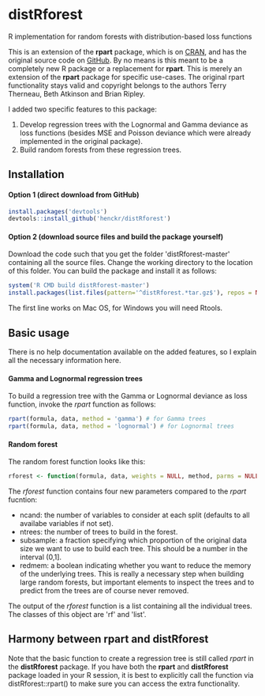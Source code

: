 # distRforest
R implementation for random forests with distribution-based loss functions

This is an extension of the **rpart** package, which is on [CRAN](https://cran.r-project.org/web/packages/rpart/index.html), and has the original source code on [GitHub](https://github.com/cran/rpart). By no means is this meant to be a completely new R package or a replacement for **rpart**. This is merely an extension of the **rpart** package for specific use-cases. The original rpart functionality stays valid and copyright belongs to the authors Terry Therneau, Beth Atkinson and Brian Ripley.

I added two specific features to this package:
1. Develop regression trees with the Lognormal and Gamma deviance as loss functions (besides MSE and Poisson deviance which were already implemented in the original package).
2. Build random forests from these regression trees.


## Installation

#### Option 1 (direct download from GitHub)
``` r
install.packages('devtools')
devtools::install_github('henckr/distRforest')
```

#### Option 2 (download source files and build the package yourself)
Download the code such that you get the folder 'distRforest-master' containing all the source files.
Change the working directory to the location of this folder. You can build the package and install it as follows:
``` r
system('R CMD build distRforest-master')
install.packages(list.files(pattern='^distRforest.*tar.gz$'), repos = NULL)
```
The first line works on Mac OS, for Windows you will need Rtools.


## Basic usage
There is no help documentation available on the added features, so I explain all the necessary information here.

#### Gamma and Lognormal regression trees
To build a regression tree with the Gamma or Lognormal deviance as loss function, invoke the _rpart_ function as follows:
``` r
rpart(formula, data, method = 'gamma') # for Gamma trees
rpart(formula, data, method = 'lognormal') # for Lognormal trees
```

#### Random forest
The random forest function looks like this:
``` r
rforest <- function(formula, data, weights = NULL, method, parms = NULL, control = NULL, ncand, ntrees, subsample = 1, redmem = FALSE)
```
The _rforest_ function contains four new parameters compared to the _rpart_ fucntion:
- ncand: the number of variables to consider at each split (defaults to all availabe variables if not set).
- ntrees: the number of trees to build in the forest.
- subsample: a fraction specifying which proportion of the original data size we want to use to build each tree. This should be a number in the interval (0,1].
- redmem: a boolean indicating whether you want to reduce the memory of the underlying trees. This is really a necessary step when building large random forests, but important elements to inspect the trees and to predict from the trees are of course never removed.

The output of the _rforest_ function is a list containing all the individual trees. The classes of this object are 'rf' and 'list'.


## Harmony between rpart and distRforest
Note that the basic function to create a regression tree is still called _rpart_ in the **distRforest** package. If you have both the **rpart** and **distRforest** package loaded in your R session, it is best to explicitly call the function via distRforest::rpart() to make sure you can access the extra functionality.
